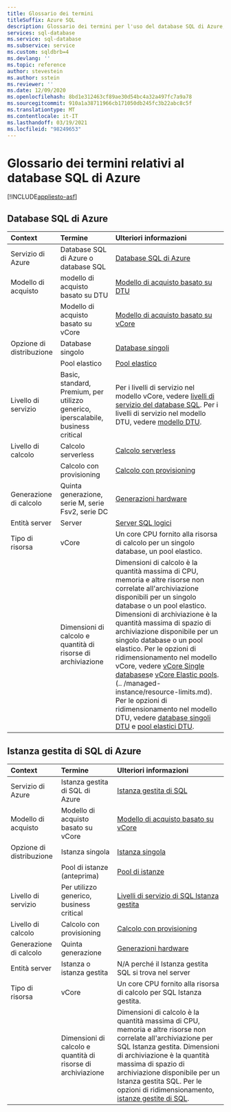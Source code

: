 ```yaml
---
title: Glossario dei termini
titleSuffix: Azure SQL
description: Glossario dei termini per l'uso del database SQL di Azure, di Azure SQL Istanza gestita e di SQL in una macchina virtuale di Azure.
services: sql-database
ms.service: sql-database
ms.subservice: service
ms.custom: sqldbrb=4
ms.devlang: ''
ms.topic: reference
author: stevestein
ms.author: sstein
ms.reviewer: ''
ms.date: 12/09/2020
ms.openlocfilehash: 8bd1e312463cf89ae30d54bc4a32a497fc7a9a78
ms.sourcegitcommit: 910a1a38711966cb171050db245fc3b22abc8c5f
ms.translationtype: MT
ms.contentlocale: it-IT
ms.lasthandoff: 03/19/2021
ms.locfileid: "98249653"
---
```

# <a name="azure-sql-database-glossary-of-terms"></a>Glossario dei termini relativi al database SQL di Azure
[!INCLUDE[appliesto-asf](includes/appliesto-asf.md)]

## <a name="azure-sql-database"></a>Database SQL di Azure

|Context|Termine|Ulteriori informazioni|
|:---|:---|:---|
|Servizio di Azure|Database SQL di Azure o database SQL|[Database SQL di Azure](database/sql-database-paas-overview.md)|
|Modello di acquisto|modello di acquisto basato su DTU|[Modello di acquisto basato su DTU](database/service-tiers-dtu.md)|
||Modello di acquisto basato su vCore|[Modello di acquisto basato su vCore](database/service-tiers-vcore.md)|
|Opzione di distribuzione |Database singolo|[Database singoli](database/single-database-overview.md)|
||Pool elastico|[Pool elastico](database/elastic-pool-overview.md)|
|Livello di servizio|Basic, standard, Premium, per utilizzo generico, iperscalabile, business critical|Per i livelli di servizio nel modello vCore, vedere [livelli di servizio del database SQL](database/service-tiers-vcore.md#service-tiers). Per i livelli di servizio nel modello DTU, vedere [modello DTU](database/service-tiers-dtu.md#compare-the-dtu-based-service-tiers).|
|Livello di calcolo|Calcolo serverless|[Calcolo serverless](database/service-tiers-vcore.md#compute-tiers)
||Calcolo con provisioning|[Calcolo con provisioning](database/service-tiers-vcore.md#compute-tiers)
|Generazione di calcolo|Quinta generazione, serie M, serie Fsv2, serie DC|[Generazioni hardware](database/service-tiers-vcore.md#hardware-generations)
|Entità server| Server |[Server SQL logici](database/logical-servers.md)|
|Tipo di risorsa|vCore|Un core CPU fornito alla risorsa di calcolo per un singolo database, un pool elastico. |
||Dimensioni di calcolo e quantità di risorse di archiviazione|Dimensioni di calcolo è la quantità massima di CPU, memoria e altre risorse non correlate all'archiviazione disponibili per un singolo database o un pool elastico.  Dimensioni di archiviazione è la quantità massima di spazio di archiviazione disponibile per un singolo database o un pool elastico. Per le opzioni di ridimensionamento nel modello vCore, vedere [vCore Single databases](database/resource-limits-vcore-single-databases.md)e [vCore Elastic pools](database/resource-limits-vcore-elastic-pools.md).  (.. /managed-instance/resource-limits.md).  Per le opzioni di ridimensionamento nel modello DTU, vedere [database singoli DTU](database/resource-limits-dtu-single-databases.md) e [pool elastici DTU](database/resource-limits-dtu-elastic-pools.md).

## <a name="azure-sql-managed-instance"></a>Istanza gestita di SQL di Azure

|Context|Termine|Ulteriori informazioni|
|:---|:---|:---|
|Servizio di Azure|Istanza gestita di SQL di Azure|[Istanza gestita di SQL](managed-instance/sql-managed-instance-paas-overview.md)|
|Modello di acquisto|Modello di acquisto basato su vCore|[Modello di acquisto basato su vCore](database/service-tiers-vcore.md)|
|Opzione di distribuzione |Istanza singola|[Istanza singola](managed-instance/sql-managed-instance-paas-overview.md)|
||Pool di istanze (anteprima)|[Pool di istanze](managed-instance/instance-pools-overview.md)|
|Livello di servizio|Per utilizzo generico, business critical|[Livelli di servizio di SQL Istanza gestita](managed-instance/sql-managed-instance-paas-overview.md#service-tiers)|
|Livello di calcolo|Calcolo con provisioning|[Calcolo con provisioning](database/service-tiers-vcore.md#compute-tiers)|
|Generazione di calcolo|Quinta generazione|[Generazioni hardware](database/service-tiers-vcore.md#hardware-generations)
|Entità server|Istanza o istanza gestita| N/A perché il Istanza gestita SQL si trova nel server |
|Tipo di risorsa|vCore|Un core CPU fornito alla risorsa di calcolo per SQL Istanza gestita.|
||Dimensioni di calcolo e quantità di risorse di archiviazione|Dimensioni di calcolo è la quantità massima di CPU, memoria e altre risorse non correlate all'archiviazione per SQL Istanza gestita.  Dimensioni di archiviazione è la quantità massima di spazio di archiviazione disponibile per un Istanza gestita SQL.  Per le opzioni di ridimensionamento, [istanze gestite di SQL](managed-instance/resource-limits.md). |
